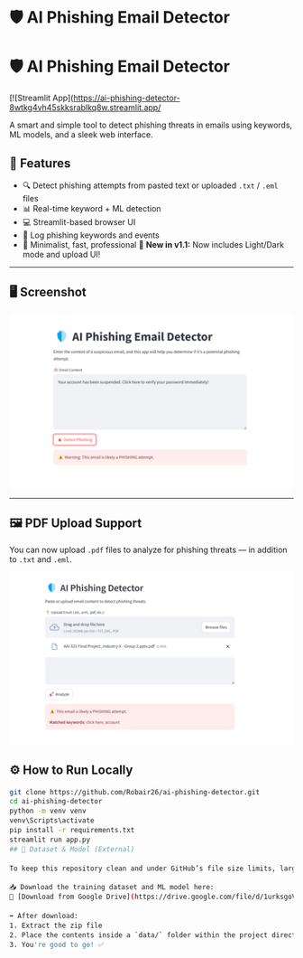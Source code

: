 # 🛡️ AI Phishing Email Detector

# 🛡️ AI Phishing Email Detector

[![Streamlit App](https://ai-phishing-detector-8wtkg4vh45skksrablkq8w.streamlit.app/

A smart and simple tool to detect phishing threats in emails using keywords, ML models, and a sleek web interface.
## 🚀 Features

- 🔍 Detect phishing attempts from pasted text or uploaded `.txt` / `.eml` files
- 📊 Real-time keyword + ML detection
- 💻 Streamlit-based browser UI
- 💾 Log phishing keywords and events
- 🎯 Minimalist, fast, professional
🔄 **New in v1.1:** Now includes Light/Dark mode and upload UI!


---

## 🖥️ Screenshot

![UI Screenshot](demo_ui.png)

---
## 🖼️ PDF Upload Support

You can now upload `.pdf` files to analyze for phishing threats — in addition to `.txt` and `.eml`.

![PDF Upload Demo](demo_pdf.png)

## ⚙️ How to Run Locally

```bash
git clone https://github.com/Robair26/ai-phishing-detector.git
cd ai-phishing-detector
python -m venv venv
venv\Scripts\activate
pip install -r requirements.txt
streamlit run app.py
## 📁 Dataset & Model (External)

To keep this repository clean and under GitHub’s file size limits, large training files are hosted externally.

📥 Download the training dataset and ML model here:  
🔗 [Download from Google Drive](https://drive.google.com/file/d/1urksgoVf9CKn6FbbBu9j0RQX7HC2PaqL/view?usp=sharing)

➡️ After download:
1. Extract the zip file  
2. Place the contents inside a `data/` folder within the project directory  
3. You're good to go! ✅

